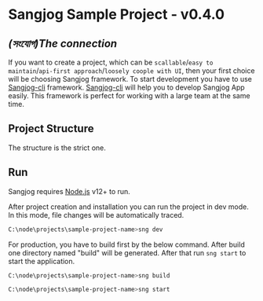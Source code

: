 # Sangjog Sample Project - v0.4.0
## _(সংযোগ)The connection_
If you want to create a project, which can be `scallable`/`easy to maintain`/`api-first approach`/`loosely coople with UI`, then your first choice will be choosing Sangjog framework.
To start development you have to use [Sangjog-cli](https://www.npmjs.com/package/sangjog-cli) framework. [Sangjog-cli](https://www.npmjs.com/package/sangjog-cli) will help you to develop Sangjog App easily. This framework is perfect for working with a large team at the same time.

## Project Structure
The structure is the strict one. 

## Run
Sangjog requires [Node.js](https://nodejs.org/) v12+ to run.

After project creation and installation you can run the project in dev mode. In this mode, file changes will be automatically traced.
```sh
C:\node\projects\sample-project-name>sng dev
```
For production, you have to build first by the below command. After build one directory named "build" will be generated. 
After that run `sng start` to start the application.
```sh
C:\node\projects\sample-project-name>sng build
```
```sh
C:\node\projects\sample-project-name>sng start
```
